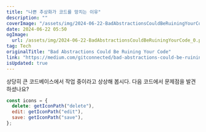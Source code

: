 ```yaml
---
title: "나쁜 추상화가 코드를 망치는 이유"
description: ""
coverImage: "/assets/img/2024-06-22-BadAbstractionsCouldBeRuiningYourCode_0.png"
date: 2024-06-22 05:50
ogImage: 
  url: /assets/img/2024-06-22-BadAbstractionsCouldBeRuiningYourCode_0.png
tag: Tech
originalTitle: "Bad Abstractions Could Be Ruining Your Code"
link: "https://medium.com/gitconnected/bad-abstractions-could-be-ruining-your-code-bf06901585b0"
isUpdated: true
---
```





상당히 큰 코드베이스에서 작업 중이라고 상상해 봅시다. 다음 코드에서 문제점을 발견하셨나요?

```js
const icons = {
  delete: getIconPath("delete"),
  edit: getIconPath("edit"),
  save: getIconPath("save"),
};
```
